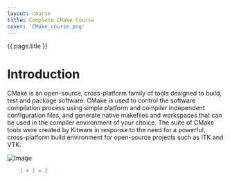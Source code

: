 ```yaml
---
layout: course
title: Complete CMake Course
cover: 'CMake_course.png'
---
```


{{ page.title }}


# Introduction

CMake is an open-source, cross-platform family of tools designed to build, test and package software. CMake is used to control the software compilation process using simple platform and compiler independent configuration files, and generate native makefiles and workspaces that can be used in the compiler environment of your choice. The suite of CMake tools were created by Kitware in response to the need for a powerful, cross-platform build environment for open-source projects such as ITK and VTK.



![Image]({{site.url}}/assets/Tafi_cover.png)

```Python
    1 + 1 = 2
```


